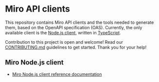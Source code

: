 # Miro API clients

This repository contains Miro API clients and the tools needed to generate them, based on the OpenAPI specification (OAS).
Currently, the only available client is the [Node.js client](./packages/miro-api), written in [TypeScript](https://www.typescriptlang.org/).

Contribution to this project is open and welcome! Read our [CONTRIBUTING.md](./CONTRIBUTING.md) guidelines to get started. Thank you for your help!

## Miro Node.js client

- [Miro Node.js client reference documentation](https://miroapp.github.io/api-clients/index.html)
